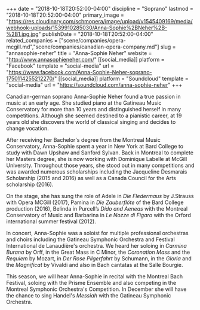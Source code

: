 +++
date = "2018-10-18T20:52:00-04:00"
discipline = "Soprano"
lastmod = "2018-10-18T20:52:00-04:00"
primary_image = "https://res.cloudinary.com/schmopera/image/upload/v1545409169/media/webhook-uploads/1539910285030/Anna-Sophie%2BNeher%2B-%2B1.jpg.jpg"
publishDate = "2018-10-18T20:52:00-04:00"
related_companies = ["scene/companies/opera-mcgill.md","scene/companies/canadian-opera-company.md"]
slug = "annasophie-neher"
title = "Anna-Sophie Neher"
website = "http://www.annasophieneher.com/"
[[social_media]]
platform = "Facebook"
template = "social-media"
url = "https://www.facebook.com/Anna-Sophie-Neher-soprano-1750114255212270/"
[[social_media]]
platform = "Soundcloud"
template = "social-media"
url = "https://soundcloud.com/anna-sophie-neher"
+++

Canadian-german soprano Anna-Sophie Neher found a true passion in music at an early age. She studied piano at the Gatineau Music Conservatory for more than 10 years and distinguished herself in many competitions. Although she seemed destined to a pianistic career, at 19 years old she discovers the world of classical singing and decides to change vocation.

After receiving her Bachelor's degree from the Montreal Music Conservatory, Anna-Sophie spent a year in New York at Bard College to study with Dawn Upshaw and Sanford Sylvan. Back in Montreal to complete her Masters degree, she is now working with Dominique Labelle at McGill University. Throughout those years, she stood out in many competitions and was awarded numerous scholarships including the Jacqueline Desmarais Scholarship (2015 and 2016) as well as a Canada Council for the Arts scholarship (2016).

On the stage, she has sung the role of Adele in *Die Fledermaus* by J.Strauss with Opera MCGill (2017), Pamina in *Die Zauberflöte* of the Bard College production (2016), Belinda in Purcell’s *Dido and Aeneas* with the Montreal Conservatory of Music and Barbarina in *Le Nozze di Figaro* with the Orford international summer festival (2012).

In concert, Anna-Sophie was a soloist for multiple professional orchestras and choirs including the Gatineau Symphonic Orchestra and Festival International de Lanaudière's orchestra. We heard her soloing in *Carmina Burana* by Orff, in the Great Mass in C Minor, the *Coronation Mass* and the *Requiem* by Mozart, in *Der Rose Pilgerfahrt* by Schumann, in the *Gloria* and the *Magnificat* by Vivaldi and also in Bach cantatas at the Salle Bourgie.

This season, we will hear Anna-Sophie in recital with the Montreal Bach Festival, soloing with the Prisme Ensemble and also competing in the Montreal Symphonic Orchestra's Competition. In December she will have the chance to sing Handel's *Messiah* with the Gatineau Symphonic Orchestra.

